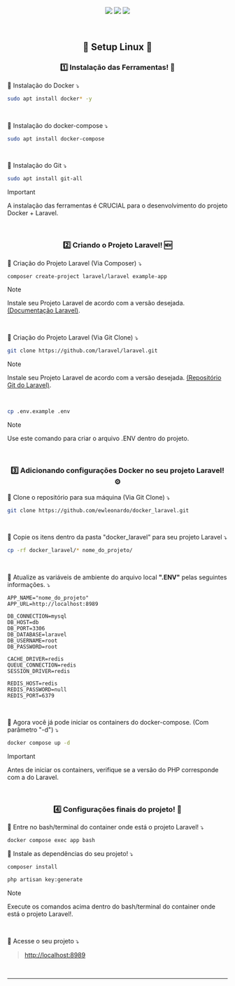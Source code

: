 <p align="center">
    <a href="https://git-scm.com/doc" target="_blank"><img src="https://skillicons.dev/icons?i=git" /></a>
    <a a href="https://docs.docker.com/"><img src="https://skillicons.dev/icons?i=docker" /></a>
    <a href="https://laravel.com/docs/master"><img src="https://skillicons.dev/icons?i=laravel" /></a>
</p>

<div align=center>

<br>

## 🐧 Setup Linux 🐧

</div>

<div align=center>

### 1️⃣ Instalação das Ferramentas! 🔧

</div>

🔹 Instalação do Docker ⤵

```sh
sudo apt install docker* -y
```

<br>

🔹 Instalação do docker-compose ⤵

```sh
sudo apt install docker-compose
```

<br>

🔹 Instalação do Git ⤵

```sh
sudo apt install git-all
```

> [!IMPORTANT]
> A instalação das ferramentas é CRUCIAL para o desenvolvimento do projeto Docker + Laravel.

<br>

<div align=center>

### 2️⃣ Criando o Projeto Laravel! 🆕

</div>

🔹 Criação do Projeto Laravel (Via Composer) ⤵

```sh
composer create-project laravel/laravel example-app
```

> [!NOTE]
> Instale seu Projeto Laravel de acordo com a versão desejada. [(Documentação Laravel)](https://laravel.com/docs/master/installation#your-first-laravel-project).

<br>

🔹 Criação do Projeto Laravel (Via Git Clone) ⤵

```sh
git clone https://github.com/laravel/laravel.git
```

> [!NOTE]
> Instale seu Projeto Laravel de acordo com a versão desejada. [(Repositório Git do Laravel)](https://github.com/laravel/laravel/tree/10.x).

<br>

```sh
cp .env.example .env
```

> [!NOTE]
> Use este comando para criar o arquivo .ENV dentro do projeto.

<br>

<div align=center>
    
### 3️⃣ Adicionando configurações Docker no seu projeto Laravel! ⚙️

</div>

🔹 Clone o repositório para sua máquina (Via Git Clone) ⤵

```sh
git clone https://github.com/ewleonardo/docker_laravel.git
```

<br>

🔹 Copie os itens dentro da pasta "docker_laravel" para seu projeto Laravel ⤵

```sh
cp -rf docker_laravel/* nome_do_projeto/
```

<br>

🔹 Atualize as variáveis de ambiente do arquivo local **".ENV"** pelas seguintes informações. ⤵

```laravel
APP_NAME="nome_do_projeto"
APP_URL=http://localhost:8989

DB_CONNECTION=mysql
DB_HOST=db
DB_PORT=3306
DB_DATABASE=laravel
DB_USERNAME=root
DB_PASSWORD=root

CACHE_DRIVER=redis
QUEUE_CONNECTION=redis
SESSION_DRIVER=redis

REDIS_HOST=redis
REDIS_PASSWORD=null
REDIS_PORT=6379
```

<br>

🔹 Agora você já pode iniciar os containers do docker-compose. (Com parâmetro "-d") ⤵

```sh
docker compose up -d
```

> [!IMPORTANT]
> Antes de iniciar os containers, verifique se a versão do PHP corresponde com a do Laravel.

<br>

<div align=center>
    
### 4️⃣ Configurações finais do projeto! 🏁

</div>

🔹 Entre no bash/terminal do container onde está o projeto Laravel! ⤵

```sh
docker compose exec app bash
```

🔹 Instale as dependências do seu projeto! ⤵

```sh
composer install
```

```sh
php artisan key:generate
```

> [!NOTE]
> Execute os comandos acima dentro do bash/terminal do container onde está o projeto Laravel!.

<br>

🔹 Acesse o seu projeto ⤵

> [http://localhost:8989](http://localhost:8989)

<br>

<!-- <div align=center>

### 5️⃣ Comandos para manipulação dos containers!

</div>

🔹 Iniciar containers docker-compose ⤵

```sh
docker compose up -d
```

<br>

🔹 Parar containers docker-compose ⤵

```sh
docker compose down -v
```

> [!NOTE]
> Caso queira manter o volume, apague o parâmetro "-v" do comando.

<br>

<div align=center>

### 6️⃣ Recursos Adicionais!
</div> -->

<hr>
    
<!--

##### Interação com os Containers 🔹

1.  Acessar terminal dos containers.

    ```sh
    docker compose exec <nome_do_container> bash
    ```

2.  Acessar diretamente o mysql de um container via terminal.

    ```sh
    docker exec -it <container_id ou nome_do_container> mysql -uroot -p
    ```

3.  Iniciar serviços docker-compose / Remover os serviços do docker-compose.
    ```sh
    docker compose up -d
    ```
    ```sh
    docker compose down -v
    ```
4.  Buildar a imagem. (No caso de alterações da configuração docker)
    ```sh
    docker compose build
    ```
    | OR
    ```sh
    docker compose up --build
    ```
5.  Colocar arquivos dentro dos containers / Pegar arquivos dos Containers.
    ```sh
    docker cp <nome_do_arquivo> <nome_do_container ou id_do_container>:/<pasta_do_container>
    ```
    ```sh
    docker cp <id_do_container>:/<nome_do_arquivo> meuarquivo.js
    ```

### 3️⃣ Dicas e Precauções

##### Interação com os Containers 🔹

1. [Comandos no bash MySQL](https://www.diegobrocanelli.com.br/mysql/comandos-basicos-mysql-no-terminal/);

##### Interação com os Containers 🔹

1. [Corrigir importação de muitos registros](https://pt.stackoverflow.com/questions/37520/erro-1153-do-mysql-got-a-packet-bigger-than-max-allowed-packet-bytes);

### 4️⃣ Documentações e Fontes

##### Documentações 🔹

1. [Laravel](https://laravel.com/)

2. [Docker](https://docs.docker.com/)

3. [Git](https://docs.github.com/pt)

##### Fontes 🔹

1. [Video Yt](https://www.youtube.com/watch?v=oz9K3jtFUvI)

2. [Repositório](https://github.com/especializati/setup-docker-laravel.git) -->
